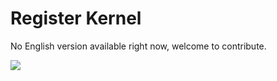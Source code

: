 # Register Kernel

No English version available right now, welcome to contribute.

<a href="https://www.mindspore.cn/tutorial/lite/en/master/use/register_kernel.html" target="_blank"><img src="https://gitee.com/mindspore/docs/raw/master/resource/_static/logo_source.png"></a>
